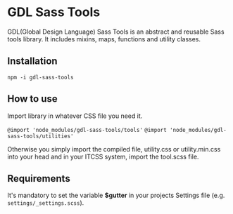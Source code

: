 # GDL Sass Tools
GDL(Global Design Language) Sass Tools is an abstract and reusable Sass tools library. It includes mixins, maps, functions and utility classes.

## Installation
`npm -i gdl-sass-tools`

## How to use
Import library in whatever CSS file you need it.

`@import 'node_modules/gdl-sass-tools/tools'` 
`@import 'node_modules/gdl-sass-tools/utilities'`

Otherwise you simply import the compiled file, utility.css or utility.min.css into your head and in your ITCSS system, import the tool.scss file.

## Requirements
It's mandatory to set the variable **$gutter** in your projects Settings file (e.g. `settings/_settings.scss`).
